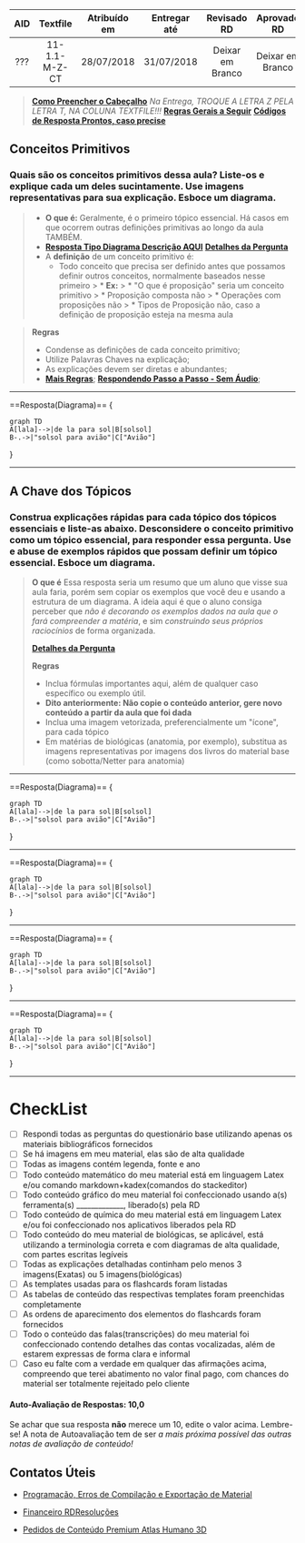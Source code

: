 ﻿|AID|Textfile|Atribuído em|Entregar até|Revisado RD|Aprovado RD|
|:----:|:----:|:----:|:----:|:----:|:----:|
|???|11-1.1-M-Z-CT|28/07/2018|31/07/2018|Deixar em Branco|Deixar em Branco|
> [**Como Preencher o Cabeçalho**](https://home.rdresolucoes.com/passoapassoqb#preenchendo-o-cabeçalho)
> *Na Entrega, TROQUE A LETRA Z PELA LETRA T, NA COLUNA TEXTFILE!!!*
> [**Regras Gerais a Seguir**](https://home.rdresolucoes.com/regrasgeraisqb.html)
> [**Códigos de Resposta Prontos, caso precise**](https://home.rdresolucoes.com/codigosqb.html)

## Conceitos Primitivos
### Quais são os conceitos primitivos dessa aula? Liste-os e explique cada um deles sucintamente. Use imagens representativas para sua explicação. Esboce um diagrama.
> * **O que é:** Geralmente, é o primeiro tópico essencial. Há casos em que ocorrem outras definições primitivas ao longo da aula TAMBÉM.
> * [**Resposta Tipo Diagrama Descrição AQUI**](https://home.rdresolucoes.com/respostasqb#diagrama)
> [**Detalhes da Pergunta**](https://home.rdresolucoes.com/perguntasqb#conceitos-primitivos)
>* A **definição** de um conceito primitivo é:
>   * Todo conceito que precisa ser definido antes que possamos definir outros conceitos, normalmente baseados nesse primeiro
	>	 * **Ex:**
	> 		* "O que é proposição" seria um conceito primitivo
	> 		* Proposição composta não
	> 		* Operações com proposições não
	> 		* Tipos de Proposição não, caso a definição de proposição esteja na mesma aula

>**Regras**
> * Condense as definições de cada conceito primitivo;
> * Utilize Palavras Chaves na explicação;
> * As explicações devem ser diretas e abundantes;
> * [**Mais Regras**](https://home.rdresolucoes.com/regrasgeraisqb#diagramas);
> [**Respondendo Passo a Passo - Sem Áudio**](https://home.rdresolucoes.com/passoapassoqb.html#respondendo-os-conceitos-primitivos);

---
==Resposta(Diagrama)==
{

```mermaid
graph TD
A[lala]-->|de la para sol|B[solsol]
B-.->|"solsol para avião"|C["Avião"]
```
}

---
## A Chave dos Tópicos
### Construa explicações rápidas para cada tópico dos tópicos essenciais e liste-as abaixo. Desconsidere o conceito primitivo como um tópico essencial, para responder essa pergunta. Use e abuse de exemplos rápidos que possam definir um tópico essencial. Esboce um diagrama.
> **O que é**
> Essa resposta seria um resumo que um aluno que visse sua aula faria, porém sem copiar os exemplos que você deu e usando a estrutura de um diagrama. A ideia aqui é que o aluno consiga perceber que *não é decorando os exemplos dados na aula que o fará compreender a matéria*, e sim *construindo seus próprios raciocínios* de forma organizada.
>
>[**Detalhes da Pergunta**](https://home.rdresolucoes.com/perguntasqb#a-chave-dos-tópicos)
>
> **Regras**
> * Inclua fórmulas importantes aqui, além de qualquer caso específico ou exemplo útil.
> * **Dito anteriormente: Não copie o conteúdo anterior, gere novo conteúdo a partir da aula que foi dada**
> * Inclua uma imagem vetorizada, preferencialmente um "ícone", para cada tópico
> * Em matérias de biológicas (anatomia, por exemplo), substitua as imagens representativas por imagens dos livros do material base (como sobotta/Netter para anatomia)

---
==Resposta(Diagrama)==
{

```mermaid
graph TD
A[lala]-->|de la para sol|B[solsol]
B-.->|"solsol para avião"|C["Avião"]
```
}

---
==Resposta(Diagrama)==
{

```mermaid
graph TD
A[lala]-->|de la para sol|B[solsol]
B-.->|"solsol para avião"|C["Avião"]
```
}

---
==Resposta(Diagrama)==
{

```mermaid
graph TD
A[lala]-->|de la para sol|B[solsol]
B-.->|"solsol para avião"|C["Avião"]
```
}

---
==Resposta(Diagrama)==
{

```mermaid
graph TD
A[lala]-->|de la para sol|B[solsol]
B-.->|"solsol para avião"|C["Avião"]
```
}

---

# CheckList
 - [ ] Respondi todas as perguntas do questionário base utilizando apenas os materiais bibliográficos fornecidos
 - [ ] Se há imagens em meu material, elas são de alta qualidade
 - [ ] Todas as imagens contém legenda, fonte e ano
 - [ ] Todo conteúdo matemático do meu material está em linguagem Latex e/ou comando markdown+kadex(comandos do stackeditor)
 - [ ] Todo conteúdo gráfico do meu material foi confeccionado usando a(s) ferramenta(s) _____________, liberado(s) pela RD
 - [ ] Todo conteúdo de química do meu material está em linguagem Latex e/ou foi confeccionado nos aplicativos liberados pela RD
 - [ ] Todo conteúdo do meu material de biológicas, se aplicável, está utilizando a terminologia correta e com diagramas de alta qualidade, com partes escritas legíveis
 - [ ] Todas as explicações detalhadas continham pelo menos 3 imagens(Exatas) ou 5 imagens(biológicas)
 - [ ] As templates usadas para os flashcards foram listadas
 - [ ] As tabelas de conteúdo das respectivas templates foram preenchidas completamente
 - [ ] As ordens de aparecimento dos elementos do flashcards foram fornecidos
 - [ ] Todo o conteúdo das falas(transcrições) do meu material foi confeccionado contendo detalhes das contas vocalizadas, além de estarem expressas de forma clara e informal
 - [ ] Caso eu falte com a verdade em qualquer das afirmações acima, compreendo que terei abatimento no valor final pago, com chances do material ser totalmente rejeitado pelo cliente

#### Auto-Avaliação de Respostas: 10,0
Se achar que sua resposta **não** merece um 10, edite o valor acima. Lembre-se! A nota de Autoavaliação tem de ser _a mais próxima possível das outras notas de avaliação de conteúdo!_

## Contatos Úteis
* [Programação, Erros de Compilação e Exportação de Material](mailto:HelpDeskTI@rdresolucoes.com)

* [Financeiro RDResoluções](mailto:financeiro@rdresolucoes.com)

* [Pedidos de Conteúdo Premium Atlas Humano 3D](mailto:imagens@rdresolucoes.com)
